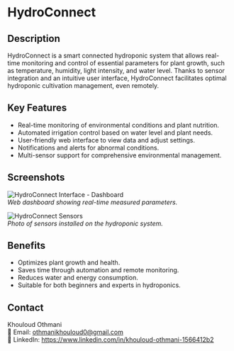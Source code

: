 # HydroConnect

## Description  
HydroConnect is a smart connected hydroponic system that allows real-time monitoring and control of essential parameters for plant growth, such as temperature, humidity, light intensity, and water level. Thanks to sensor integration and an intuitive user interface, HydroConnect facilitates optimal hydroponic cultivation management, even remotely.

## Key Features  
- Real-time monitoring of environmental conditions and plant nutrition.  
- Automated irrigation control based on water level and plant needs.  
- User-friendly web interface to view data and adjust settings.  
- Notifications and alerts for abnormal conditions.  
- Multi-sensor support for comprehensive environmental management.

## Screenshots

![HydroConnect Interface - Dashboard](HydroConnect.png)  
*Web dashboard showing real-time measured parameters.*

![HydroConnect Sensors](Compenent.jpg)  
*Photo of sensors installed on the hydroponic system.*

## Benefits  
- Optimizes plant growth and health.  
- Saves time through automation and remote monitoring.  
- Reduces water and energy consumption.  
- Suitable for both beginners and experts in hydroponics.

## Contact  
Khouloud Othmani  
📧 Email: othmanikhouloud0@gmail.com  
🔗 LinkedIn: https://www.linkedin.com/in/khouloud-othmani-1566412b2
